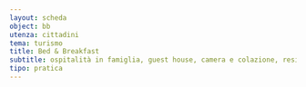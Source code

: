 ```yaml
---
layout: scheda
object: bb
utenza: cittadini
tema: turismo
title: Bed & Breakfast
subtitle: ospitalità in famiglia, guest house, camera e colazione, residenza d'epoca, Airbnb, B&B
tipo: pratica
---
```

